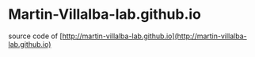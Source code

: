 # Martin-Villalba-lab.github.io

source code of [http://martin-villalba-lab.github.io](http://martin-villalba-lab.github.io)
